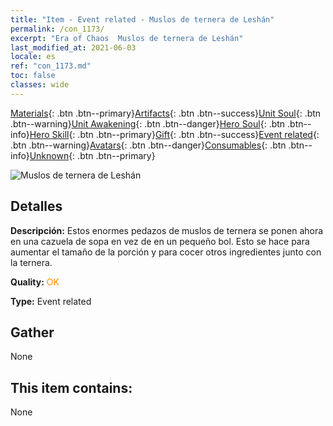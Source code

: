 ```yaml
---
title: "Item - Event related - Muslos de ternera de Leshán"
permalink: /con_1173/
excerpt: "Era of Chaos  Muslos de ternera de Leshán"
last_modified_at: 2021-06-03
locale: es
ref: "con_1173.md"
toc: false
classes: wide
---
```

 [Materials](/ItemsES/){: .btn .btn--primary}[Artifacts](/ItemsES/Artifacts/){: .btn .btn--success}[Unit Soul](/ItemsES/UnitSoul/){: .btn .btn--warning}[Unit Awakening](/ItemsES/UnitAwakening/){: .btn .btn--danger}[Hero Soul](/ItemsES/HeroSoul/){: .btn .btn--info}[Hero Skill](/ItemsES/HeroSkill/){: .btn .btn--primary}[Gift](/ItemsES/Gift/){: .btn .btn--success}[Event related](/ItemsES/Events/){: .btn .btn--warning}[Avatars](/ItemsES/Avatars/){: .btn .btn--danger}[Consumables](/ItemsES/Consumables/){: .btn .btn--info}[Unknown](/ItemsES/Unknown/){: .btn .btn--primary}

 ![Muslos de ternera de Leshán](/images/t/i_81511221.png)

## Detalles
 **Descripción:** Estos enormes pedazos de muslos de ternera se ponen ahora en una cazuela de sopa en vez de en un pequeño bol. Esto se hace para aumentar el tamaño de la porción y para cocer otros ingredientes junto con la ternera.

 **Quality:** <span style="color: #FF8C00">OK</span>

 **Type:** Event related

## Gather

  None

## This item contains:

  None

